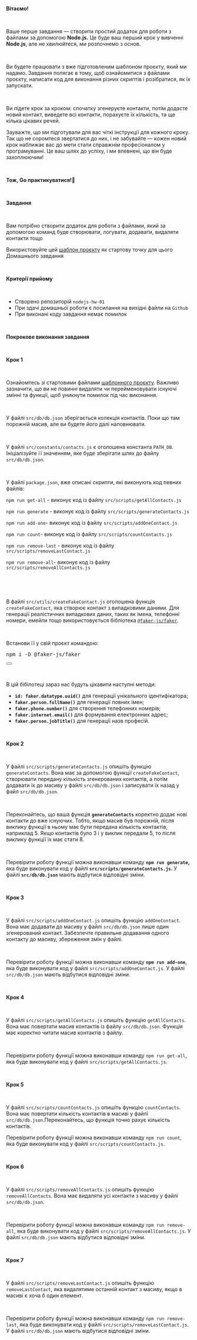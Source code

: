 <div class="ql-editor" bis_skin_checked="1"><p><strong>Вітаємо!</strong></p><p><br></p><p>Ваше перше завдання — створити простий додаток для роботи з файлами за допомогою <strong>Node.js.</strong> Це буде ваш перший крок у вивченні <strong>Node.js</strong>, але не хвилюйтеся, ми розпочнемо з основ.</p><p><br></p><p>Ви будете працювати з вже підготовленим шаблоном проєкту, який ми надамо. Завдання полягає в тому, щоб ознайомитися з файлами проєкту, написати код для виконання різних скриптів і розібратися, як їх запускати.</p><p><br></p><p>Ви підете крок за кроком: спочатку згенеруєте контакти, потім додасте новий контакт, виведете всі контакти, порахуєте їх кількість, та ще кілька цікавих речей.</p><p>Зауважте, що ми підготували для вас чіткі інструкції для кожного кроку. Так що не соромтеся звертатися до них, і не забувайте — кожен новий крок наближає вас до мети стати справжнім професіоналом у програмуванні. Це ваш шлях до успіху, і ми впевнені, що він буде захоплюючим!</p><p><br></p><p><strong>Тож, Go практикуватися!🌟</strong></p><p><br></p><p><strong>Завдання</strong></p><p><br></p><p>Вам потрібно створити додаток для роботи з файлами, який за допомогою команд буде створювати, логувати, додавати, видаляти контакти тощо</p><p>Використовуйте цей&nbsp;<a href="https://github.com/goitacademy/nodejs-hw-01-template" rel="noopener noreferrer" target="_blank">шаблон проєкту</a>&nbsp;як стартову точку для цього Домашнього завдання</p><p><br></p><p><strong>Критерії прийому</strong></p><p><br></p><ul><li>Створено репозиторій <code>nodejs-hw-01</code></li><li>При здачі домашньої роботи є посилання на вихідні файли на <code>Github</code></li><li>При виконані коду завдання немає помилок</li></ul><p><br></p><p><strong>Покрокове виконання завдання</strong></p><p><br></p><p><strong>Крок 1</strong></p><p><br></p><p>Ознайомтесь зі стартовими файлами <a href="https://github.com/goitacademy/nodejs-hw-01-template" rel="noopener noreferrer" target="_blank">шаблонного проєкту</a>. Важливо зазначити, що ви не повинні видаляти чи перейменовувати існуючі змінні та функції, щоб уникнути помилок під час виконання.</p><p><br></p><p>У файлі <code>src/db/db.json</code> зберігається колекція контактів. Поки що там порожній масив, але ви будете його далі наповнювати.</p><p><br></p><p>У файлі <code>src/constants/contacts.js</code> є оголошена константа <code>PATH_DB</code>. Ініціалізуйте її значенням, яке буде зберігати шлях до файлу <code>src/db/db.json</code>.</p><p><br></p><p>У файлі <code>package.json</code>, вже описані скрипти, які виконують код певних файлів:</p><p><code>npm run get-all</code> - виконує код із файлу <code>src/scripts/getAllContacts.js</code></p><p><code>npm run generate</code> - виконує код із файлу <code>src/scripts/generateContacts.js</code></p><p><code>npm run add-one</code>- виконує код із файлу <code>src/scripts/addOneContact.js</code></p><p><code>npm run count</code>- виконує код із файлу <code>src/scripts/countContacts.js</code></p><p><code>npm run remove-last</code> - виконує код із файлу <code>src/scripts/removeLastContact.js</code></p><p><code>npm run remove-all</code>- виконує код із файлу <code>src/scripts/removeAllContacts.js</code></p><p><br></p><p><br></p><p>В файлі <code>src/utils/createFakeContact.js</code> оголошена функція <code>createFakeContact</code>, яка створює контакт з випадковими даними. Для генерації реалістичних випадкових даних, таких як імена, телефонні номери, емейли тощо використовується бібліотека <code><a href="https://github.com/faker-js/faker" rel="noopener noreferrer" target="_blank">@faker-js/faker</a></code>.</p><p><br></p><p>Встанови її у свій проєкт командою:</p><div class="ql-syntax-block" bis_skin_checked="1"><pre class="ql-syntax hljs language-coffeescript" spellcheck="false" data-highlighted="yes"><span class="hljs-built_in">npm</span> i -D @faker-js/faker
</pre><button class="copy"></button></div><p><br></p><p>В цій бібілотеці зараз нас будуть цікавити наступні методи:</p><ul><li><code><strong>id: faker.datatype.uuid()</strong></code> для генерації унікального ідентифікатора;</li><li><code><strong>faker.person.fullName()</strong></code> для генерації повних імен;</li><li><code><strong>faker.phone.number()</strong></code> для створення телефонних номерів;</li><li><code><strong>faker.internet.email()</strong></code> для формування електронних адрес;</li><li><code><strong>faker.person.jobTitle()</strong></code> для генерації назв професій.</li></ul><p><br></p><p><strong>Крок 2</strong></p><p><br></p><p>У файлі <code>src/scripts/generateContacts.js</code> опишіть функцію <code>generateContacts</code>. Вона має за допомогою функції <code>createFakeContact</code>, створювати передану кількість згенерованих контактів, а потім додавати їх до масиву у файлі <code>src/db/db.json</code> і записувати їх назад у файл <code>src/db/db.json</code>.</p><p><br></p><p>Переконайтесь, що ваша функція <code><strong>generateContacts</strong></code> коректно додає нові контакти до вже існуючих. Тобто, якщо масив був порожній, після виклику функції в ньому має бути передана кількість контактів, наприклад 5. Якщо контактів було 3 і у виклик передали 5, то після виклику функції їх має стати 8.</p><p><br></p><p>Перевірити роботу функції можна виконавши команду <code><strong>npm run generate</strong></code><strong>, </strong>яка буде виконувати код у файлі<strong> </strong><code><strong>src/scripts/generateContacts.js</strong></code><strong>. </strong>У файлі<strong> </strong><code><strong>src/db/db.json</strong></code><strong> </strong>мають відбутися відповідні зміни.</p><p><br></p><p><strong>Крок 3</strong></p><p><br></p><p>У файлі <code>src/scripts/addOneContact.js</code> опишіть функцію <code>addOneContact</code>. Вона має додавати до масиву у файлі <code>src/db/db.json</code> лише один згенерований контакт. Забезпечте правильне додавання одного контакту до масиву, збереження змін у файлі.</p><p><br></p><p>Перевірити роботу функції можна виконавши команду <code><strong>npm run add-one</strong></code>, яка буде виконувати код у файлі <code>src/scripts/addOneContact.js</code>. У файлі <code>src/db/db.json</code> мають відбутися відповідні зміни.</p><p><br></p><p><strong>Крок 4</strong></p><p><br></p><p>У файлі <code>src/scripts/getAllContacts.js</code> опишіть функцію <code>getAllContacts</code>. Вона має повертати масив контактів із файлу <code>src/db/db.json</code>. Функція має коректно читати масив контактів з файлу.</p><p><br></p><p>Перевірити роботу функції можна виконавши команду <code>npm run get-all</code>, яка буде виконувати код у файлі <code>src/scripts/getAllContacts.js</code>.</p><p><br></p><p><strong>Крок 5</strong></p><p><br></p><p>У файлі <code>src/scripts/countContacts.js</code> опишіть функцію <code>countContacts</code>. Вона має повертати кількість контактів в масиві у файлі <code>src/db/db.json</code>.Переконайтесь, що функція точно рахує кількість контактів.</p><p>Перевірити роботу функції можна виконавши команду <code>npm run count</code>, яка буде виконувати код у файлі <code>src/scripts/countContacts.js</code>.</p><p><br></p><p><strong>Крок 6</strong></p><p><br></p><p>У файлі <code>src/scripts/removeAllContacts.js</code> опишіть функцію <code>removeAllContacts</code>. Вона має видаляти усі контакти з масиву у файлі <code>src/db/db.json</code>.</p><p><br></p><p>Перевірити роботу функції можна виконавши команду <code>npm run remove-all</code>, яка буде виконувати код у файлі <code>src/scripts/removeAllContacts.js</code>. У файлі <code>src/db/db.json</code> мають відбутися відповідні зміни.</p><p><br></p><p><strong>Крок 7</strong></p><p><br></p><p>У файлі <code>src/scripts/removeLastContact.js</code> опишіть функцію <code>removeLastContact</code>, яка видалятиме останній контакт з масиву, якщо в масиві є хоча б один елемент.</p><p><br></p><p>Перевірити роботу функції можна виконавши команду <code>npm run remove-last</code>, яка буде виконувати код у файлі <code>src/scripts/removeLastContact.js</code>. У файлі <code>src/db/db.json</code> мають відбутися відповідні зміни.</p></div>
